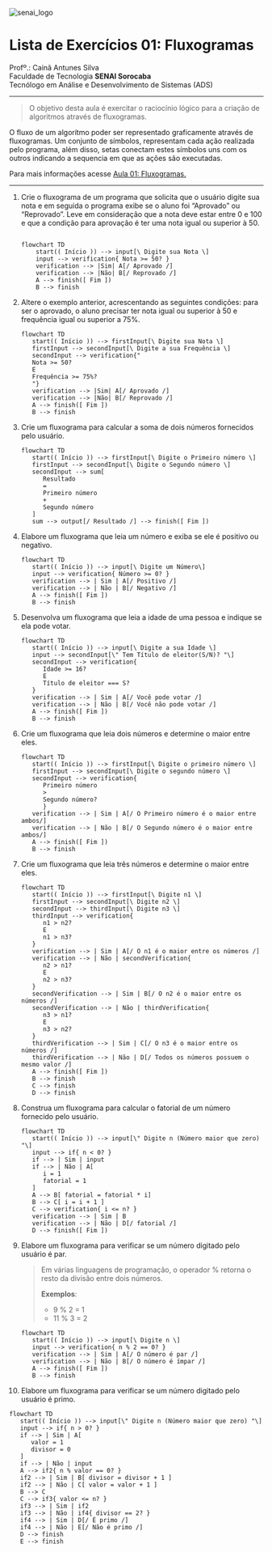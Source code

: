 ![senai_logo](https://transparencia.sp.senai.br/Content/img/logo-senai.png)

# Lista de Exercícios 01: Fluxogramas

Profº.: Cainã Antunes Silva  
Faculdade de Tecnologia **SENAI Sorocaba**  
Tecnólogo em Análise e Desenvolvimento de Sistemas (ADS)
___


> O objetivo desta aula é exercitar o raciocínio lógico para a criação de algoritmos através de fluxogramas.  

O fluxo de um algorítmo poder ser representado graficamente através de fluxogramas. Um conjunto de símbolos, representam cada ação realizada pelo programa, além disso, setas conectam estes símbolos uns com os outros indicando a sequencia em que as ações são executadas.

Para mais informações acesse [Aula 01: Fluxogramas.](https://www.notion.so/cainaantunes/Aula-01-Fluxogramas-188bde521b3b80de90f7dbd9407af71e)

***

1. Crie o fluxograma de um programa que solicita que o usuário digite sua nota e em seguida o programa exibe se o aluno foi “Aprovado” ou “Reprovado”. Leve em consideração que a nota deve estar entre 0 e 100 e que a condição para aprovação é ter uma nota igual ou superior à 50.
   
    ```mermaid
   
    flowchart TD
        start(( Início )) --> input[\ Digite sua Nota \]
        input --> verification{ Nota >= 50? }
        verification --> |Sim| A[/ Aprovado /]
        verification --> |Não| B[/ Reprovado /]
        A --> finish([ Fim ])
        B --> finish
    ```
   
2. Altere o exemplo anterior, acrescentando as seguintes condições: para ser o aprovado, o aluno precisar ter nota igual ou superior à 50 e frequência igual ou superior a 75%.
   
   ```mermaid
   flowchart TD
      start(( Início )) --> firstInput[\ Digite sua Nota \]
      firstInput --> secondInput[\ Digite a sua Frequência \]
      secondInput --> verification{" 
      Nota >= 50? 
      E 
      Frequência >= 75%? 
      "}
      verification --> |Sim| A[/ Aprovado /]
      verification --> |Não| B[/ Reprovado /]
      A --> finish([ Fim ])
      B --> finish
   ```
   
3. Crie um fluxograma para calcular a soma de dois números fornecidos pelo usuário.
   
   ```mermaid
   flowchart TD
      start(( Início )) --> firstInput[\ Digite o Primeiro número \] 
      firstInput --> secondInput[\ Digite o Segundo número \] 
      secondInput --> sum[ 
         Resultado 
         = 
         Primeiro número
         + 
         Segundo número
      ]
      sum --> output[/ Resultado /] --> finish([ Fim ])
   ```
   
4. Elabore um fluxograma que leia um número e exiba se ele é positivo ou negativo.
   
   ```mermaid
   flowchart TD
      start(( Início )) --> input[\ Digite um Número\]
      input --> verification{ Número >= 0? }
      verification --> | Sim | A[/ Positivo /]
      verification --> | Não | B[/ Negativo /]
      A --> finish([ Fim ])
      B --> finish
   ```
   
5. Desenvolva um fluxograma que leia a idade de uma pessoa e indique se ela pode votar.
   
   ```mermaid
   flowchart TD
      start(( Início )) --> input[\ Digite a sua Idade \]
      input --> secondInput[\" Tem Título de eleitor(S/N)? "\]
      secondInput --> verification{ 
         Idade >= 16?
         E
         Título de eleitor === S? 
      }
      verification --> | Sim | A[/ Você pode votar /]
      verification --> | Não | B[/ Você não pode votar /]
      A --> finish([ Fim ])
      B --> finish
   ```
   
6. Crie um fluxograma que leia dois números e determine o maior entre eles.
   
   ```mermaid
   flowchart TD
      start(( Início )) --> firstInput[\ Digite o primeiro número \]
      firstInput --> secondInput[\ Digite o segundo número \]
      secondInput --> verification{ 
         Primeiro número 
         > 
         Segundo número? 
         }
      verification --> | Sim | A[/ O Primeiro número é o maior entre ambos/]
      verification --> | Não | B[/ O Segundo número é o maior entre ambos/]
      A --> finish([ Fim ])
      B --> finish
   ```
   
7. Crie um fluxograma que leia três números e determine o maior entre eles.
   
   ```mermaid
   flowchart TD
      start(( Início )) --> firstInput[\ Digite n1 \]
      firstInput --> secondInput[\ Digite n2 \]
      secondInput --> thirdInput[\ Digite n3 \] 
      thirdInput --> verification{ 
         n1 > n2? 
         E
         n1 > n3? 
      }
      verification --> | Sim | A[/ O n1 é o maior entre os números /]
      verification --> | Não | secondVerification{
         n2 > n1?
         E
         n2 > n3? 
      }
      secondVerification --> | Sim | B[/ O n2 é o maior entre os números /]
      secondVerification --> | Não | thirdVerification{ 
         n3 > n1?
         E
         n3 > n2?
      }
      thirdVerification --> | Sim | C[/ O n3 é o maior entre os números /]
      thirdVerification --> | Não | D[/ Todos os números possuem o mesmo valor /]
      A --> finish([ Fim ])
      B --> finish
      C --> finish
      D --> finish
   ```
   
8. Construa um fluxograma para calcular o fatorial de um número fornecido pelo usuário.
   
   ```mermaid
   flowchart TD
      start(( Início )) --> input[\" Digite n (Número maior que zero) "\]
      input --> if{ n < 0? }
      if --> | Sim | input 
      if --> | Não | A[ 
         i = 1 
         fatorial = 1 
      ]
      A --> B[ fatorial = fatorial * i]
      B --> C[ i = i + 1 ]
      C --> verification{ i <= n? }
      verification --> | Sim | B
      verification --> | Não | D[/ fatorial /]
      D --> finish([ Fim ])
   ```
   
9. Elabore um fluxograma para verificar se um número digitado pelo usuário é par.
   
   > Em várias linguagens de programação, o operador % retorna o resto da divisão entre dois números.    
   > 
   >**Exemplos**:  
   > - 9 % 2 = 1  
   > - 11 % 3 = 2
   
   ```mermaid
   flowchart TD
      start(( Início )) --> input[\ Digite n \]
      input --> verification{ n % 2 == 0? }
      verification --> | Sim | A[/ O número é par /]
      verification --> | Não | B[/ O número é ímpar /]
      A --> finish([ Fim ])
      B --> finish
   ```
   
10. Elabore um fluxograma para verificar se um número digitado pelo usuário é primo.
   
   ```mermaid
   flowchart TD
      start(( Início )) --> input[\" Digite n (Número maior que zero) "\]
      input --> if{ n > 0? }
      if --> | Sim | A[
         valor = 1
         divisor = 0
      ]
      if --> | Não | input
      A --> if2{ n % valor == 0? }
      if2 --> | Sim | B[ divisor = divisor + 1 ]
      if2 --> | Não | C[ valor = valor + 1 ]
      B --> C
      C --> if3{ valor <= n? }
      if3 --> | Sim | if2
      if3 --> | Não | if4{ divisor == 2? }
      if4 --> | Sim | D[/ É primo /]
      if4 --> | Não | E[/ Não é primo /]
      D --> finish
      E --> finish
   ```